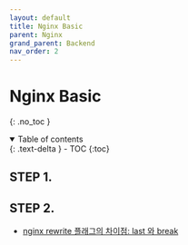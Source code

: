 ```yaml
---
layout: default
title: Nginx Basic
parent: Nginx
grand_parent: Backend
nav_order: 2
---
```


# Nginx Basic
{: .no_toc }


<details open markdown="block">
  <summary>
    Table of contents
  </summary>
  {: .text-delta }
- TOC
{:toc}
</details>
<!------------------------------------ STEP ------------------------------------>

## STEP 1. 

## STEP 2.

* [nginx rewrite 플래그의 차이점: last 와 break](https://ohgyun.com/541)
